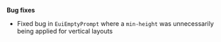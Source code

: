 **Bug fixes**

- Fixed bug in `EuiEmptyPrompt` where a `min-height` was unnecessarily being applied for vertical layouts
